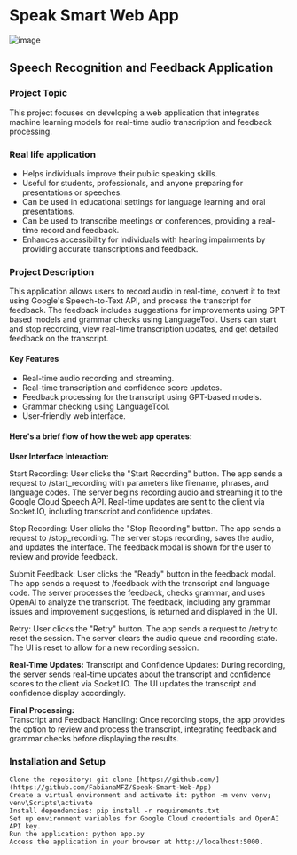 # Speak Smart Web App

![image](https://github.com/user-attachments/assets/efe7a141-6ff2-4d89-a9e0-2593be0abe93)

## Speech Recognition and Feedback Application

### Project Topic
This project focuses on developing a web application that integrates machine learning models for real-time audio transcription and feedback processing.

### Real life application
-	Helps individuals improve their public speaking skills.
-	Useful for students, professionals, and anyone preparing for presentations or speeches.
-	Can be used in educational settings for language learning and oral presentations.
-	Can be used to transcribe meetings or conferences, providing a real-time record and feedback.
-	Enhances accessibility for individuals with hearing impairments by providing accurate transcriptions and feedback.

### Project Description
This application allows users to record audio in real-time, convert it to text using Google's Speech-to-Text API, and process the transcript for feedback. The feedback includes suggestions for improvements using GPT-based models and grammar checks using LanguageTool. Users can start and stop recording, view real-time transcription updates, and get detailed feedback on the transcript.

#### Key Features
- Real-time audio recording and streaming.
- Real-time transcription and confidence score updates.
- Feedback processing for the transcript using GPT-based models.
- Grammar checking using LanguageTool.
- User-friendly web interface.

#### Here's a brief flow of how the web app operates:

**User Interface Interaction:**

Start Recording: User clicks the "Start Recording" button.
    The app sends a request to /start_recording with parameters like filename, phrases, and language codes.
    The server begins recording audio and streaming it to the Google Cloud Speech API.
    Real-time updates are sent to the client via Socket.IO, including transcript and confidence updates.

Stop Recording: User clicks the "Stop Recording" button.
    The app sends a request to /stop_recording.
    The server stops recording, saves the audio, and updates the interface.
    The feedback modal is shown for the user to review and provide feedback.

Submit Feedback: User clicks the "Ready" button in the feedback modal.
    The app sends a request to /feedback with the transcript and language code.
    The server processes the feedback, checks grammar, and uses OpenAI to analyze the transcript.
    The feedback, including any grammar issues and improvement suggestions, is returned and displayed in the UI.

Retry: User clicks the "Retry" button.
    The app sends a request to /retry to reset the session.
    The server clears the audio queue and recording state.
    The UI is reset to allow for a new recording session.

**Real-Time Updates:**
  Transcript and Confidence Updates: During recording, the server sends real-time updates about the transcript and confidence scores to the client via Socket.IO.
  The UI updates the transcript and confidence display accordingly.

**Final Processing:**  
Transcript and Feedback Handling: Once recording stops, the app provides the option to review and process the transcript, integrating feedback and grammar checks before displaying the results.

### Installation and Setup
    Clone the repository: git clone [https://github.com/](https://github.com/FabianaMFZ/Speak-Smart-Web-App)
    Create a virtual environment and activate it: python -m venv venv; venv\Scripts\activate
    Install dependencies: pip install -r requirements.txt
    Set up environment variables for Google Cloud credentials and OpenAI API key.
    Run the application: python app.py
    Access the application in your browser at http://localhost:5000.


